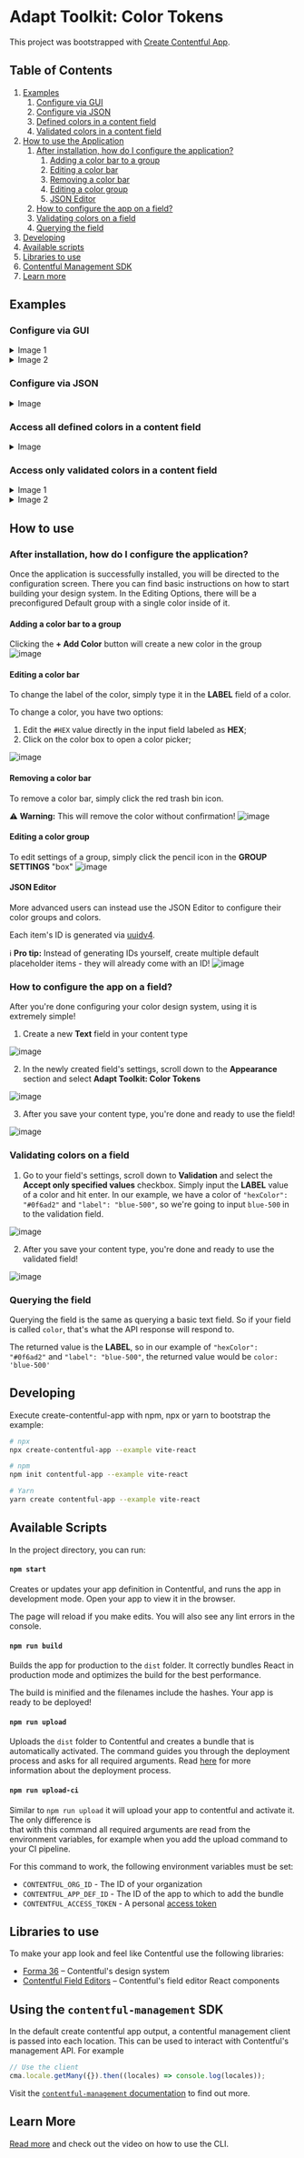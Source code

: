 # Adapt Toolkit: Color Tokens
This project was bootstrapped with [Create Contentful App](https://github.com/contentful/create-contentful-app).

## Table of Contents
1. [Examples](#examples)
    1. [Configure via GUI](#configure-via-gui)
    2. [Configure via JSON](#configure-via-json)
    3. [Defined colors in a content field](#access-all-defined-colors-in-a-content-field)
    4. [Validated colors in a content field](#access-only-validated-colors-in-a-content-field)
2. [How to use the Application](#how-to-use)
    1. [After installation, how do I configure the application?](#after-installation-how-do-i-configure-the-application)
        1. [Adding a color bar to a group](#adding-a-color-bar-to-a-group)
        2. [Editing a color bar](#editing-a-color-bar)
        3. [Removing a color bar](#removing-a-color-bar)
        4. [Editing a color group](#editing-a-color-group)
        5. [JSON Editor](#json-editor)
    2. [How to configure the app on a field?](#how-to-configure-the-app-on-a-field)
    3. [Validating colors on a field](#validating-colors-on-a-field)
    4. [Querying the field](#querying-the-field)
4. [Developing](#developing)
5. [Available scripts](#available-scripts)
6. [Libraries to use](#libraries-to-use)
7. [Contentful Management SDK](#using-the-contentful-management-sdk)
8. [Learn more](#learn-more)

## Examples
### Configure via GUI
<details>
  <summary>Image 1</summary>
  
![image](https://github.com/adaptdk/contentful-color-app/assets/69549795/6af534ad-1929-4083-bdc4-aaa733e1f460)
</details>
<details>
  <summary>Image 2</summary>
  
![image](https://github.com/adaptdk/contentful-color-app/assets/69549795/5a51ea27-9831-4cf3-a84a-e7f8b130ef71)
</details>

### Configure via JSON
<details>
  <summary>Image</summary>

  ![image](https://github.com/adaptdk/contentful-color-app/assets/69549795/4383de08-02e8-4053-8933-4517ad506cd3)
</details>

### Access all defined colors in a content field
<details>
  <summary>Image</summary>

  ![image](https://github.com/adaptdk/contentful-color-app/assets/69549795/d298663f-6001-4840-acd5-7ea846a2a45a)
</details>

### Access only validated colors in a content field
<details>
  <summary>Image 1</summary>

  ![image](https://github.com/adaptdk/contentful-color-app/assets/69549795/ca8d64ce-4505-4247-85b1-a33d03b0bf48)
</details>
<details>
  <summary>Image 2</summary>

  ![image](https://github.com/adaptdk/contentful-color-app/assets/69549795/5406a1fb-861e-4b91-88b8-8ecf50571d6a)
</details>

## How to use
### After installation, how do I configure the application?
Once the application is successfully installed, you will be directed to the configuration screen. There you can find basic instructions on how to start building your design system.
In the Editing Options, there will be a preconfigured Default group with a single color inside of it.

#### Adding a color bar to a group
Clicking the **+ Add Color** button will create a new color in the group
![image](https://github.com/adaptdk/adapt-toolkit-color-picker/assets/69549795/737e5297-8c34-4ed0-bee2-79aaf8e6a2ff)

#### Editing a color bar
To change the label of the color, simply type it in the **LABEL** field of a color.

To change a color, you have two options:
1. Edit the `#HEX` value directly in the input field labeled as **HEX**;
2. Click on the color box to open a color picker;

![image](https://github.com/adaptdk/adapt-toolkit-color-picker/assets/69549795/f949ea15-4f66-4a54-a93e-3fa46e0079ae)

#### Removing a color bar
To remove a color bar, simply click the red trash bin icon.

⚠️ **Warning:** This will remove the color without confirmation!
![image](https://github.com/adaptdk/adapt-toolkit-color-picker/assets/69549795/04aa6e73-1eff-4538-b9bc-3dc09bd7955c)

#### Editing a color group
To edit settings of a group, simply click the pencil icon in the **GROUP SETTINGS** "box"
![image](https://github.com/adaptdk/adapt-toolkit-color-picker/assets/69549795/af99848d-415c-4f95-98d4-f1e6092f63f4)

#### JSON Editor
More advanced users can instead use the JSON Editor to configure their color groups and colors.

Each item's ID is generated via [uuidv4](https://www.npmjs.com/package/uuidv4).

ℹ️ **Pro tip:** Instead of generating IDs yourself, create multiple default placeholder items - they will already come with an ID!
![image](https://github.com/adaptdk/adapt-toolkit-color-picker/assets/69549795/051b5251-ea0e-4b6c-9efd-79f980f15065)

### How to configure the app on a field?
After you're done configuring your color design system, using it is extremely simple!
1. Create a new **Text** field in your content type

![image](https://github.com/adaptdk/adapt-toolkit-color-picker/assets/69549795/13cf47f5-037e-4037-9f26-d7d8d6b37dea)

2. In the newly created field's settings, scroll down to the **Appearance** section and select **Adapt Toolkit: Color Tokens**

![image](https://github.com/adaptdk/adapt-toolkit-color-picker/assets/69549795/64589d0e-e798-40fa-8e60-01c38b06a28e)

3. After you save your content type, you're done and ready to use the field!

![image](https://github.com/adaptdk/adapt-toolkit-color-picker/assets/69549795/1c7f82e1-63df-4280-a75a-9c4f3a73b291)

### Validating colors on a field
1. Go to your field's settings, scroll down to **Validation** and select the **Accept only specified values** checkbox. Simply input the **LABEL** value of a color and hit enter. In our example, we have a color of `"hexColor": "#0f6ad2"` and `"label": "blue-500"`, so we're going to input `blue-500` in to the validation field.

![image](https://github.com/adaptdk/adapt-toolkit-color-picker/assets/69549795/fb45f946-5b2b-48ae-9585-29f968772783)

2. After you save your content type, you're done and ready to use the validated field!

![image](https://github.com/adaptdk/adapt-toolkit-color-picker/assets/69549795/e51908b9-0bcb-457c-9719-6fe1c20457c6)

### Querying the field
Querying the field is the same as querying a basic text field. So if your field is called `color`, that's what the API response will respond to.

The returned value is the **LABEL**, so in our example of `"hexColor": "#0f6ad2"` and `"label": "blue-500"`, the returned value would be `color: 'blue-500'`


## Developing

Execute create-contentful-app with npm, npx or yarn to bootstrap the example:

```bash
# npx
npx create-contentful-app --example vite-react

# npm
npm init contentful-app --example vite-react

# Yarn
yarn create contentful-app --example vite-react
```

## Available Scripts

In the project directory, you can run:

#### `npm start`

Creates or updates your app definition in Contentful, and runs the app in development mode.
Open your app to view it in the browser.

The page will reload if you make edits.
You will also see any lint errors in the console.

#### `npm run build`

Builds the app for production to the `dist` folder.
It correctly bundles React in production mode and optimizes the build for the best performance.

The build is minified and the filenames include the hashes.
Your app is ready to be deployed!

#### `npm run upload`

Uploads the `dist` folder to Contentful and creates a bundle that is automatically activated.
The command guides you through the deployment process and asks for all required arguments.
Read [here](https://www.contentful.com/developers/docs/extensibility/app-framework/create-contentful-app/#deploy-with-contentful) for more information about the deployment process.

#### `npm run upload-ci`

Similar to `npm run upload` it will upload your app to contentful and activate it. The only difference is  
that with this command all required arguments are read from the environment variables, for example when you add
the upload command to your CI pipeline.

For this command to work, the following environment variables must be set:

- `CONTENTFUL_ORG_ID` - The ID of your organization
- `CONTENTFUL_APP_DEF_ID` - The ID of the app to which to add the bundle
- `CONTENTFUL_ACCESS_TOKEN` - A personal [access token](https://www.contentful.com/developers/docs/references/content-management-api/#/reference/personal-access-tokens)

## Libraries to use

To make your app look and feel like Contentful use the following libraries:

- [Forma 36](https://f36.contentful.com/) – Contentful's design system
- [Contentful Field Editors](https://www.contentful.com/developers/docs/extensibility/field-editors/) – Contentful's field editor React components

## Using the `contentful-management` SDK

In the default create contentful app output, a contentful management client is
passed into each location. This can be used to interact with Contentful's
management API. For example

```js
// Use the client
cma.locale.getMany({}).then((locales) => console.log(locales));
```

Visit the [`contentful-management` documentation](https://www.contentful.com/developers/docs/extensibility/app-framework/sdk/#using-the-contentful-management-library)
to find out more.

## Learn More

[Read more](https://www.contentful.com/developers/docs/extensibility/app-framework/create-contentful-app/) and check out the video on how to use the CLI.
